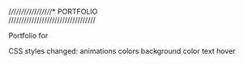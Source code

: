 /*/*/*/*/*/*/*/*/*/*/*/*/*/*/*/*/*
PORTFOLIO   
//////////////////////////////////

Portfolio for 

CSS styles changed:
animations 
colors
background color
text
hover
